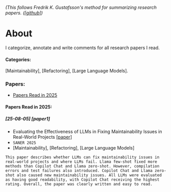 _(This follows Fredrik K. Gustafsson's method for summarizing research papers. ([[github]](https://github.com/fregu856/papers))_

# About
I categorize, annotate and write comments for all research papers I read.

#### Categories:
[Maintainability], [Refactoring], [Large Language Models].

### Papers:
- [Papers Read in 2025](#papers-read-in-2025)

#### Papers Read in 2025:

##### [25-08-05] [paper1]
- Evaluating the Effectiveness of LLMs in Fixing Maintainability Issues in Real-World Projects [[paper]](https://arxiv.org/abs/2502.02368)
- `SANER 2025`
- [Maintainability], [Refactoring], [Large Language Models]
```
This paper describes whether LLMs can fix maintainability issues in real-world projects and where LLMs fail. Llama few-shot fixed more methods than Copilot Chat and Llama zero-shot. However, compilation errors and test failures also introduced. Copilot Chat and Llama zero-shot also caused new maintainability issues. All LLMs were evaluated as having good readability, with Copilot Chat receiving the highest rating. Overall, the paper was clearly written and easy to read.
```
